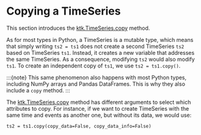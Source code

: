 # Copying a TimeSeries

This section introduces the [ktk.TimeSeries.copy](api/ktk.TimeSeries.copy.rst) method.

As for most types in Python, a TimeSeries is a mutable type, which means that simply writing `ts2 = ts1` does not create a second TimeSeries `ts2` based on TimeSeries `ts1`. Instead, it creates a new variable that addresses the same TimeSeries. As a consequence, modifying `ts2` would also modify `ts1`. To create an independent copy of `ts1`, we use `ts2 = ts1.copy()`.

:::{note}
This same phenomenon also happens with most Python types, including NumPy arrays and Pandas DataFrames. This is why they also include a `copy` method.
:::

The [ktk.TimeSeries.copy](api/ktk.TimeSeries.copy.rst) method has different arguments to select which attributes to copy. For instance, if we want to create TimeSeries with the same time and events as another one, but without its data, we would use:

```
ts2 = ts1.copy(copy_data=False, copy_data_info=False)
```
